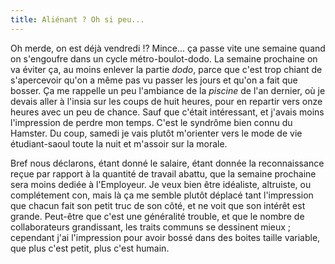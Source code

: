 ```yaml
---
title: Aliénant ? Oh si peu...
---
```


Oh merde, on est déjà vendredi !? Mince... ça passe vite une semaine quand on
s'engoufre dans un cycle métro-boulot-dodo. La semaine prochaine on va éviter
ça, au moins enlever la partie _dodo_, parce que c'est trop chiant de
s'apercevoir qu'on a même pas vu passer les jours et qu'on a fait que bosser.
Ça me rappelle un peu l'ambiance de la _piscine_ de l'an dernier, où je devais
aller à l'insia sur les coups de huit heures, pour en repartir vers onze
heures avec un peu de chance. Sauf que c'était intéressant, et j'avais moins
l'impression de perdre mon temps. C'est le syndrôme bien connu du Hamster. Du
coup, samedi je vais plutôt m'orienter vers le mode de vie étudiant-saoul
toute la nuit et m'assoir sur la morale.

Bref nous déclarons, étant donné le salaire, étant donnée la reconnaissance
reçue par rapport à la quantité de travail abattu, que la semaine prochaine
sera moins dediée à l'Employeur. Je veux bien être idéaliste, altruiste, ou
complétement con, mais là ça me semble plutôt déplacé tant l'impression que
chacun fait son petit truc de son côté, et ne voit que son intérêt est grande.
Peut-être que c'est une généralité trouble, et que le nombre de collaborateurs
grandissant, les traits communs se dessinent mieux ; cependant j'ai
l'impression pour avoir bossé dans des boites taille variable, que plus c'est
petit, plus c'est humain.

